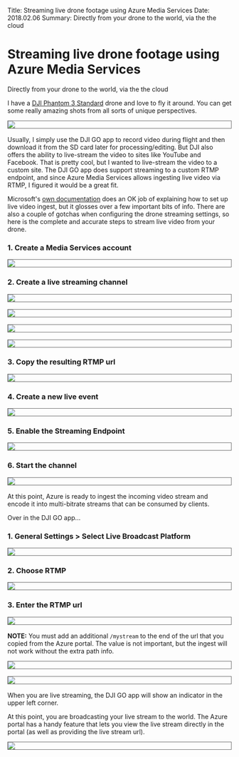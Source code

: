 Title: Streaming live drone footage using Azure Media Services
Date: 2018.02.06
Summary: Directly from your drone to the world, via the the cloud

<div class="hero-unit">
<h1>Streaming live drone footage using Azure Media Services</h1>
<p>Directly from your drone to the world, via the the cloud</p>
</div>

<style>
.maincontent h4 { margin: 16px 0 8px 0; }
.img img { display: block; margin-bottom: 16px; border: solid 1px #666666; }
.img span { text-align: center; }
blockquote p { font-size: 90%; }
blockquote pre { margin: 10px 0; }
</style>

I have a [DJI Phantom 3 Standard][Phantom] drone and love to fly it around. You can get some really amazing shots from all sorts of unique perspectives. 

<div class="img">
<img src="images/dronecast_phantom.jpg"/>
</div>

Usually, I simply use the DJI GO app to record video during flight and then download it from the SD card later for processing/editing. But DJI also offers the ability to live-stream the video to sites like YouTube and Facebook. That is pretty cool, but I wanted to live-stream the video to a custom site. The DJI GO app does support streaming to a custom RTMP endpoint, and since Azure Media Services allows ingesting live video via RTMP, I figured it would be a great fit.

Microsoft's [own documentation][livedoc] does an OK job of explaining how to set up live video ingest, but it glosses over a few important bits of info. There are also a couple of gotchas when configuring the drone streaming settings, so here is the complete and accurate steps to stream live video from your drone.

### 1. Create a Media Services account

<div class="img">
<img src="images/dronecast_createmediaservice.png"/>
</div>

### 2. Create a live streaming channel

<div class="img">
<img src="images/dronecast_step1.png"/>
</div>

<div class="img">
<img src="images/dronecast_step2.png"/>
</div>

<div class="img">
<img src="images/dronecast_step3.png"/>
</div>

<div class="img">
<img src="images/dronecast_step4.png"/>
</div>

### 3. Copy the resulting RTMP url

<div class="img">
<img src="images/dronecast_rtmpurl.png"/>
</div>

### 4. Create a new live event

<div class="img">
<img src="images/dronecast_liveevent.png"/>
</div>

### 5. Enable the Streaming Endpoint

<div class="img">
<img src="images/dronecast_enableendpoint.png"/>
</div>

### 6. Start the channel

<div class="img">
<img src="images/dronecast_startchannel.png"/>
</div>

At this point, Azure is ready to ingest the incoming video stream and encode it into multi-bitrate streams that can be consumed by clients.

Over in the DJI GO app...

### 1. General Settings > Select Live Broadcast Platform

<div class="img">
<img src="images/dronecast_djigo1.png"/>
</div>

### 2. Choose RTMP

<div class="img">
<img src="images/dronecast_djigo2.png"/>
</div>

### 3. Enter the RTMP url

<div class="img">
<img src="images/dronecast_djigo3.png"/>
</div>

**NOTE:** You must add an additional `/mystream` to the end of the url that you copied from the Azure portal. The value is not important, but the ingest will not work without the extra path info. 

<div class="img">
<img src="images/dronecast_djigo4.png"/>
</div>

<div class="img">
<img src="images/dronecast_djigo5.png"/>
</div>

When you are live streaming, the DJI GO app will show an indicator in the upper left corner.

At this point, you are broadcasting your live stream to the world. The Azure portal has a handy feature that lets you view the live stream directly in the portal (as well as providing the live stream url).

<div class="img">
<img src="images/dronecast_liveview.png"/>
</div>


[Phantom]: https://www.dji.com/phantom-3-standard
[livedoc]: https://docs.microsoft.com/en-us/azure/media-services/media-services-portal-creating-live-encoder-enabled-channel
